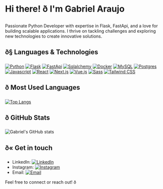 # Hi there! ð I'm Gabriel Araujo

Passionate Python Developer with expertise in Flask, FastApi, and a love for building scalable applications. I thrive on tackling challenges and exploring new technologies to create innovative solutions.

## ð§ Languages & Technologies

[![Python](https://img.shields.io/badge/-Python-blue?style=flat&logo=python&logoColor=white)](https://github.com/gbmsaraujo/)
[![Flask](https://img.shields.io/badge/-Flask-lightgrey?style=flat&logo=flask&logoColor=white)](https://github.com/gbmsaraujo/)
[![FastApi](https://img.shields.io/badge/-FastApi-teal?style=flat&logo=fastapi&logoColor=white)](https://github.com/gbmsaraujo/)
[![Sqlalchemy](https://img.shields.io/badge/-Sqlalchemy-red?style=flat&logo=sqlalchemy&logoColor=white)](https://github.com/gbmsaraujo/)
[![Docker](https://img.shields.io/badge/-Docker-blue?style=flat&logo=docker&logoColor=white)](https://github.com/gbmsaraujo/)
[![MySQL](https://img.shields.io/badge/-MySQL-blue?style=flat&logo=mysql&logoColor=white)](https://github.com/gbmsaraujo/)
[![Postgres](https://img.shields.io/badge/-Postgres-blue?style=flat&logo=postgresql&logoColor=white)](https://github.com/gbmsaraujo/)
[![Javascript](https://img.shields.io/badge/-Javascript-yellow?style=flat&logo=javascript&logoColor=white)](https://github.com/gbmsaraujo/)
[![React](https://img.shields.io/badge/-React-blue?style=flat&logo=react&logoColor=white)](https://github.com/gbmsaraujo/)
[![Next.js](https://img.shields.io/badge/-Next.js-black?style=flat&logo=next.js&logoColor=white)](https://github.com/gbmsaraujo/)
[![Vue.js](https://img.shields.io/badge/-Vue.js-green?style=flat&logo=vue.js&logoColor=white)](https://github.com/gbmsaraujo/)
[![Sass](https://img.shields.io/badge/-Sass-pink?style=flat&logo=sass&logoColor=white)](https://github.com/gbmsaraujo/)
[![Tailwind CSS](https://img.shields.io/badge/-Tailwind%20CSS-blue?style=flat&logo=tailwind-css&logoColor=white)](https://github.com/gbmsaraujo/)

## ð Most Used Languages

[![Top Langs](https://github-readme-stats.vercel.app/api/top-langs/?username=gbmsaraujo&layout=compact&theme=radical)](https://github.com/gbmsaraujo/)

## ð GitHub Stats

![Gabriel's GitHub stats](https://github-readme-stats.vercel.app/api?username=gbmsaraujo&show_icons=true&theme=radical)

## ð« Get in touch

- LinkedIn: [![LinkedIn](https://img.shields.io/badge/-LinkedIn-blue?style=flat&logo=linkedin&logoColor=white)](https://www.linkedin.com/in/gbmsaraujo/)
- Instagram: [![Instagram](https://img.shields.io/badge/-Instagram-purple?style=flat&logo=instagram&logoColor=white)](https://www.instagram.com/ogabzinhodev/)
- Email: [![Email](https://img.shields.io/badge/-Email-red?style=flat&logo=gmail&logoColor=white)](mailto:gbmsaraujo@gmail.com)

Feel free to connect or reach out! ð
